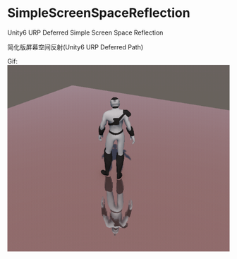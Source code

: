 # SimpleScreenSpaceReflection
Unity6 URP Deferred Simple Screen Space Reflection

简化版屏幕空间反射(Unity6 URP Deferred Path)

Gif:
![GIF](./SimpleScreenSpaceReflection.gif)